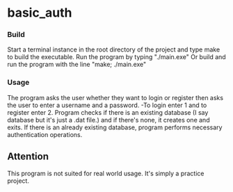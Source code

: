 # basic_auth

### Build
Start a terminal instance in the root directory of the project and type make to build the executable.
Run the program by typing "./main.exe"
Or build and run the program with the line "make; ./main.exe"
### Usage
The program asks the user whether they want to login or register then asks the user to enter a username and a password.
  -To login enter 1 and to register enter 2.
Program checks if there is an existing database (I say database but it's just a .dat file.) and if there's none, it creates one and exits.
If there is an already existing database, program performs necessary authentication operations.

## Attention
  This program is not suited for real world usage. It's simply a practice project.
